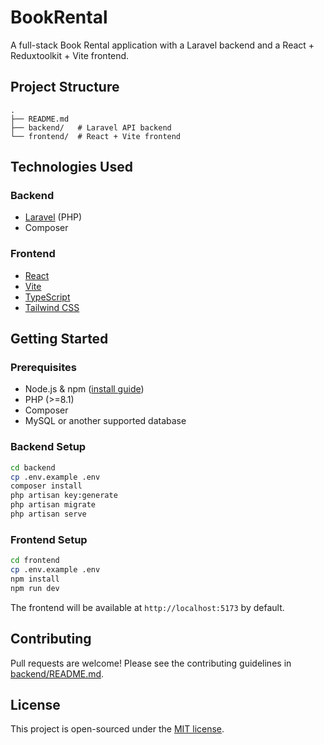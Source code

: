 # BookRental

A full-stack Book Rental application with a Laravel backend and a React + Reduxtoolkit + Vite frontend.

## Project Structure

```
.
├── README.md
├── backend/   # Laravel API backend
└── frontend/  # React + Vite frontend
```

## Technologies Used

### Backend
- [Laravel](https://laravel.com/) (PHP)
- Composer

### Frontend
- [React](https://react.dev/)
- [Vite](https://vitejs.dev/)
- [TypeScript](https://www.typescriptlang.org/)
- [Tailwind CSS](https://tailwindcss.com/)

## Getting Started

### Prerequisites

- Node.js & npm ([install guide](https://github.com/nvm-sh/nvm#installing-and-updating))
- PHP (>=8.1)
- Composer
- MySQL or another supported database

### Backend Setup

```sh
cd backend
cp .env.example .env
composer install
php artisan key:generate
php artisan migrate
php artisan serve
```

### Frontend Setup

```sh
cd frontend
cp .env.example .env
npm install
npm run dev
```

The frontend will be available at `http://localhost:5173` by default.

## Contributing

Pull requests are welcome! Please see the contributing guidelines in [backend/README.md](backend/README.md).

## License

This project is open-sourced under the [MIT license](https://opensource.org/licenses/MIT).
